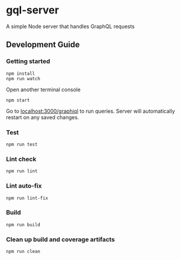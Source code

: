 # gql-server

A simple Node server that handles GraphQL requests

## Development Guide

### Getting started

```shell
npm install
npm run watch
```

Open another terminal console
```shell
npm start
```

Go to [localhost:3000/graphiql](localhost:3000/graphiql) to run queries.
 Server will automatically restart on any saved changes.
### Test

```shell
npm run test
```

### Lint check

```shell
npm run lint
```

### Lint auto-fix

```shell
npm run lint-fix
```

### Build

```shell
npm run build
```

### Clean up build and coverage artifacts

```shell
npm run clean
```
